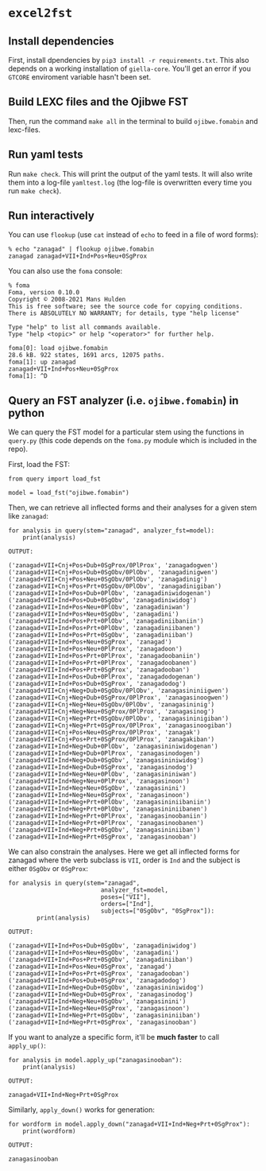 # `excel2fst`

## Install dependencies
First, install dpendencies by `pip3 install -r requirements.txt`. This also depends on a working installation of `giella-core`. You'll get an error if you `GTCORE` enviroment variable hasn't been set.

## Build LEXC files and the Ojibwe FST

Then, run the command `make all` in the terminal to build `ojibwe.fomabin` and lexc-files.

## Run yaml tests

Run `make check`. This will print the output of the yaml tests. It will also write them into a log-file `yamltest.log` (the log-file is overwritten every time you run `make check`). 

## Run interactively

You can use `flookup` (use `cat` instead of `echo` to feed in a file of word forms):

```
% echo "zanagad" | flookup ojibwe.fomabin 
zanagad	zanagad+VII+Ind+Pos+Neu+0SgProx
```

You can also use the `foma` console:

```
% foma
Foma, version 0.10.0
Copyright © 2008-2021 Mans Hulden
This is free software; see the source code for copying conditions.
There is ABSOLUTELY NO WARRANTY; for details, type "help license"

Type "help" to list all commands available.
Type "help <topic>" or help "<operator>" for further help.

foma[0]: load ojibwe.fomabin
28.6 kB. 922 states, 1691 arcs, 12075 paths.
foma[1]: up zanagad
zanagad+VII+Ind+Pos+Neu+0SgProx
foma[1]: ^D
```
## Query an FST analyzer (i.e. `ojibwe.fomabin`) in python

We can query the FST model for a particular stem using the functions in `query.py` (this code depends on the `foma.py` module which is included in the repo).

First, load the FST:

```
from query import load_fst

model = load_fst("ojibwe.fomabin")
```

Then, we can retrieve all inflected forms and their analyses for a given stem like `zanagad`:

```
for	analysis in query(stem="zanagad", analyzer_fst=model):
    print(analysis)
    
OUTPUT:

('zanagad+VII+Cnj+Pos+Dub+0SgProx/0PlProx', 'zanagadogwen')
('zanagad+VII+Cnj+Pos+Dub+0SgObv/0PlObv', 'zanagadinigwen')
('zanagad+VII+Cnj+Pos+Neu+0SgObv/0PlObv', 'zanagadinig')
('zanagad+VII+Cnj+Pos+Prt+0SgObv/0PlObv', 'zanagadinigiban')
('zanagad+VII+Ind+Pos+Dub+0PlObv', 'zanagadiniwidogenan')
('zanagad+VII+Ind+Pos+Dub+0SgObv', 'zanagadiniwidog')
('zanagad+VII+Ind+Pos+Neu+0PlObv', 'zanagadiniwan')
('zanagad+VII+Ind+Pos+Neu+0SgObv', 'zanagadini')
('zanagad+VII+Ind+Pos+Prt+0PlObv', 'zanagadiniibaniin')
('zanagad+VII+Ind+Pos+Prt+0PlObv', 'zanagadiniibanen')
('zanagad+VII+Ind+Pos+Prt+0SgObv', 'zanagadiniiban')
('zanagad+VII+Ind+Pos+Neu+0SgProx', 'zanagad')
('zanagad+VII+Ind+Pos+Neu+0PlProx', 'zanagadoon')
('zanagad+VII+Ind+Pos+Prt+0PlProx', 'zanagadoobaniin')
('zanagad+VII+Ind+Pos+Prt+0PlProx', 'zanagadoobanen')
('zanagad+VII+Ind+Pos+Prt+0SgProx', 'zanagadooban')
('zanagad+VII+Ind+Pos+Dub+0PlProx', 'zanagadodogenan')
('zanagad+VII+Ind+Pos+Dub+0SgProx', 'zanagadodog')
('zanagad+VII+Cnj+Neg+Dub+0SgObv/0PlObv', 'zanagasininiigwen')
('zanagad+VII+Cnj+Neg+Dub+0SgProx/0PlProx', 'zanagasinoogwen')
('zanagad+VII+Cnj+Neg+Neu+0SgObv/0PlObv', 'zanagasininig')
('zanagad+VII+Cnj+Neg+Neu+0SgProx/0PlProx', 'zanagasinog')
('zanagad+VII+Cnj+Neg+Prt+0SgObv/0PlObv', 'zanagasininigiban')
('zanagad+VII+Cnj+Neg+Prt+0SgProx/0PlProx', 'zanagasinoogiban')
('zanagad+VII+Cnj+Pos+Neu+0SgProx/0PlProx', 'zanagak')
('zanagad+VII+Cnj+Pos+Prt+0SgProx/0PlProx', 'zanagakiban')
('zanagad+VII+Ind+Neg+Dub+0PlObv', 'zanagasininiwidogenan')
('zanagad+VII+Ind+Neg+Dub+0PlProx', 'zanagasinodogen')
('zanagad+VII+Ind+Neg+Dub+0SgObv', 'zanagasininiwidog')
('zanagad+VII+Ind+Neg+Dub+0SgProx', 'zanagasinodog')
('zanagad+VII+Ind+Neg+Neu+0PlObv', 'zanagasininiwan')
('zanagad+VII+Ind+Neg+Neu+0PlProx', 'zanagasinoon')
('zanagad+VII+Ind+Neg+Neu+0SgObv', 'zanagasinini')
('zanagad+VII+Ind+Neg+Neu+0SgProx', 'zanagasinoon')
('zanagad+VII+Ind+Neg+Prt+0PlObv', 'zanagasininiibaniin')
('zanagad+VII+Ind+Neg+Prt+0PlObv', 'zanagasininiibanen')
('zanagad+VII+Ind+Neg+Prt+0PlProx', 'zanagasinoobaniin')
('zanagad+VII+Ind+Neg+Prt+0PlProx', 'zanagasinoobanen')
('zanagad+VII+Ind+Neg+Prt+0SgObv', 'zanagasininiiban')
('zanagad+VII+Ind+Neg+Prt+0SgProx', 'zanagasinooban')
```

We can also constrain the analyses. Here we get all inflected forms for zanagad where the verb subclass is `VII`, order is `Ind` and the subject is either `0SgObv` or `0SgProx`:

```
for analysis in query(stem="zanagad",
                          analyzer_fst=model,
                          poses=["VII"],
                          orders=["Ind"],
                          subjects=["0SgObv", "0SgProx"]):
        print(analysis)

OUTPUT:

('zanagad+VII+Ind+Pos+Dub+0SgObv', 'zanagadiniwidog')
('zanagad+VII+Ind+Pos+Neu+0SgObv', 'zanagadini')
('zanagad+VII+Ind+Pos+Prt+0SgObv', 'zanagadiniiban')
('zanagad+VII+Ind+Pos+Neu+0SgProx', 'zanagad')
('zanagad+VII+Ind+Pos+Prt+0SgProx', 'zanagadooban')
('zanagad+VII+Ind+Pos+Dub+0SgProx', 'zanagadodog')
('zanagad+VII+Ind+Neg+Dub+0SgObv', 'zanagasininiwidog')
('zanagad+VII+Ind+Neg+Dub+0SgProx', 'zanagasinodog')
('zanagad+VII+Ind+Neg+Neu+0SgObv', 'zanagasinini')
('zanagad+VII+Ind+Neg+Neu+0SgProx', 'zanagasinoon')
('zanagad+VII+Ind+Neg+Prt+0SgObv', 'zanagasininiiban')
('zanagad+VII+Ind+Neg+Prt+0SgProx', 'zanagasinooban')
```

If you want to analyze a specific form, it'll be **much faster** to call `apply_up()`:

```
for analysis in model.apply_up("zanagasinooban"):
    print(analysis)

OUTPUT:

zanagad+VII+Ind+Neg+Prt+0SgProx
```

Similarly, `apply_down()` works for generation:

```
for wordform in model.apply_down("zanagad+VII+Ind+Neg+Prt+0SgProx"):
    print(wordform)

OUTPUT:

zanagasinooban
```
